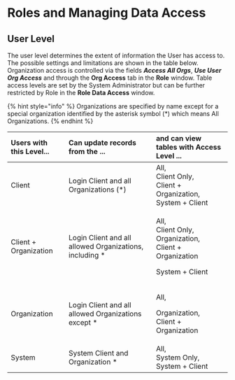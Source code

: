 # Roles and Managing Data Access

## User Level

The user level determines the extent of information the User has access to. The possible settings and limitations are shown in the table below. Organization access is controlled via the fields _**Access All Orgs**_, _**Use User Org Access**_ and through the **Org Access** tab in the **Role** window. Table access levels are set by the System Administrator but can be further restricted by Role in the **Role Data Access** window.

{% hint style="info" %}
Organizations are specified by name except for a special organization identified by the asterisk symbol \(\*\) which means All Organizations.
{% endhint %}

<table>
  <thead>
    <tr>
      <th style="text-align:left">Users with this Level...</th>
      <th style="text-align:left">Can update records from the ...</th>
      <th style="text-align:left">and can view tables with Access Level ...</th>
    </tr>
  </thead>
  <tbody>
    <tr>
      <td style="text-align:left">Client</td>
      <td style="text-align:left">Login Client and all Organizations (*)</td>
      <td style="text-align:left">All,
        <br />Client Only,
        <br />Client + Organization,
        <br />System + Client</td>
    </tr>
    <tr>
      <td style="text-align:left">Client + Organization</td>
      <td style="text-align:left">Login Client and all allowed Organizations, including *</td>
      <td style="text-align:left">
        <p>All,
          <br />Client Only,
          <br />Organization,
          <br />Client + Organization</p>
        <p>System + Client</p>
      </td>
    </tr>
    <tr>
      <td style="text-align:left">Organization</td>
      <td style="text-align:left">Login Client and all allowed Organizations except *</td>
      <td style="text-align:left">
        <p>All,</p>
        <p>Organization,
          <br />Client + Organization</p>
      </td>
    </tr>
    <tr>
      <td style="text-align:left">System</td>
      <td style="text-align:left">System Client and Organization *</td>
      <td style="text-align:left">All,
        <br />System Only,
        <br />System + Client</td>
    </tr>
  </tbody>
</table>
